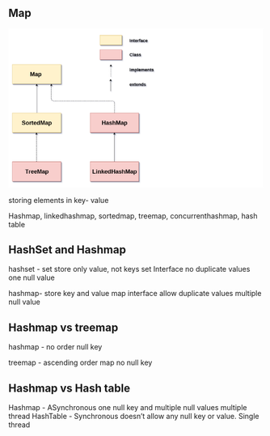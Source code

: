Map
------------        
![img.png](resources/img/map.png)

storing elements in key- value

Hashmap, linkedhashmap, sortedmap, treemap, concurrenthashmap, hash table


HashSet and Hashmap
--------------------

hashset - set store only value, not keys
set Interface
no duplicate values
one null value


hashmap- store key and value
map interface
allow duplicate values
multiple null value

Hashmap vs treemap
-----------------
hashmap - no order
null key

treemap - ascending order map
no null key


Hashmap vs Hash table
---------------------
Hashmap - ASynchronous
one null key and multiple null values
multiple thread
HashTable - Synchronous
doesn’t allow any null key or value.
Single thread